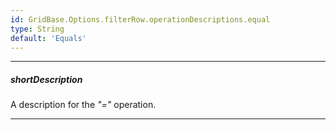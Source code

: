 ```yaml
---
id: GridBase.Options.filterRow.operationDescriptions.equal
type: String
default: 'Equals'
---
```

---
##### shortDescription
A description for the *"="* operation.

---
